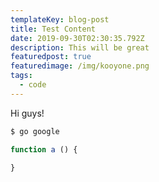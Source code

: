 ```yaml
---
templateKey: blog-post
title: Test Content
date: 2019-09-30T02:30:35.792Z
description: This will be great
featuredpost: true
featuredimage: /img/kooyone.png
tags:
  - code
---
```

Hi guys!



```bash
$ go google
```

```javascript
function a () {

}
```
